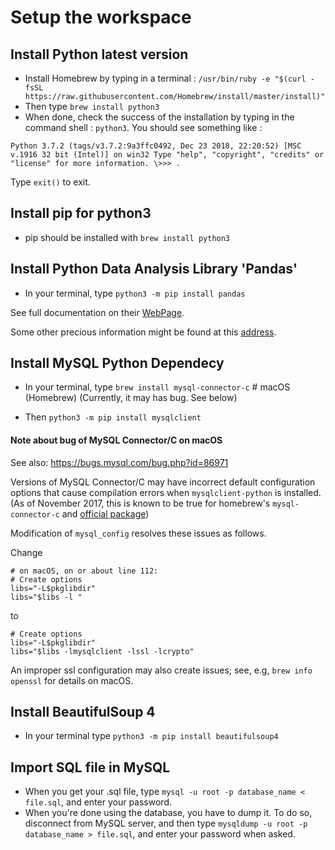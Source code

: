 # Setup the workspace

## Install Python latest version

- Install Homebrew by typing in a terminal : `/usr/bin/ruby -e "$(curl -fsSL https://raw.githubusercontent.com/Homebrew/install/master/install)"`
- Then type `brew install python3`
- When done, check the success of the installation
by typing in the command shell : `python3`. You should see something like :

`Python 3.7.2 (tags/v3.7.2:9a3ffc0492, Dec 23 2018, 22:20:52) [MSC v.1916 32 bit (Intel)] on win32
Type "help", "copyright", "credits" or "license" for more information.
\>>> .`

Type `exit()` to exit.

## Install pip for python3

- pip should be installed with `brew install python3`

## Install Python Data Analysis Library 'Pandas'

- In your terminal, type `python3 -m pip install pandas`

See full documentation on their [WebPage](http://pandas.pydata.org/pandas-docs/stable/ "Pandas Documentation").

Some other precious information might be found at this [address](https://www.analyticsvidhya.com/blog/2016/01/complete-tutorial-learn-data-science-python-scratch-2/).

## Install MySQL Python Dependecy

- In your terminal, type `brew install mysql-connector-c` # macOS (Homebrew)  (Currently, it may has bug. See below)

- Then `python3 -m pip install mysqlclient`

#### **Note about bug of MySQL Connector/C on macOS**

See also: https://bugs.mysql.com/bug.php?id=86971

Versions of MySQL Connector/C may have incorrect default configuration options that cause compilation errors when `mysqlclient-python` is installed.  (As of November 2017, this is known to be true for homebrew's `mysql-connector-c` and [official package](https://dev.mysql.com/downloads/connector/c/))

Modification of `mysql_config` resolves these issues as follows.

Change

```
# on macOS, on or about line 112:
# Create options
libs="-L$pkglibdir"
libs="$libs -l "
```

to

```
# Create options
libs="-L$pkglibdir"
libs="$libs -lmysqlclient -lssl -lcrypto"
```

An improper ssl configuration may also create issues; see, e.g, `brew info openssl` for details on macOS.

## Install BeautifulSoup 4

- In your terminal type `python3 -m pip install beautifulsoup4`


## Import SQL file in MySQL

- When you get your .sql file, type `mysql -u root -p database_name < file.sql`, and enter your password.
- When you're done using the database, you have to dump it. To do so, disconnect from MySQL server, and then type `mysqldump -u root -p database_name > file.sql`, and enter your password when asked.
